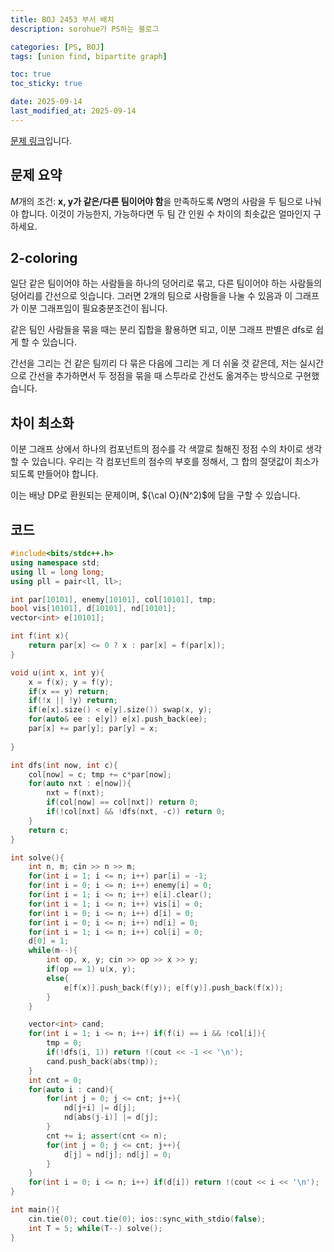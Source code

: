 ```yaml
---
title: BOJ 2453 부서 배치
description: sorohue가 PS하는 블로그

categories: [PS, BOJ]
tags: [union find, bipartite graph]

toc: true
toc_sticky: true

date: 2025-09-14
last_modified_at: 2025-09-14
---
```


[문제 링크](https://boj.kr/2453)입니다.

## 문제 요약

$M$개의 조건: **x, y가 같은/다른 팀이어야 함**을 만족하도록 $N$명의 사람을 두 팀으로 나눠야 합니다. 이것이 가능한지, 가능하다면 두 팀 간 인원 수 차이의 최솟값은 얼마인지 구하세요.

## 2-coloring

일단 같은 팀이어야 하는 사람들을 하나의 덩어리로 묶고, 다른 팀이어야 하는 사람들의 덩어리를 간선으로 잇습니다. 그러면 2개의 팀으로 사람들을 나눌 수 있음과 이 그래프가 이분 그래프임이 필요충분조건이 됩니다.

같은 팀인 사람들을 묶을 때는 분리 집합을 활용하면 되고, 이분 그래프 판별은 dfs로 쉽게 할 수 있습니다.

간선을 그리는 건 같은 팀끼리 다 묶은 다음에 그리는 게 더 쉬울 것 같은데, 저는 실시간으로 간선을 추가하면서 두 정점을 묶을 때 스투라로 간선도 옮겨주는 방식으로 구현했습니다.

## 차이 최소화

이분 그래프 상에서 하나의 컴포넌트의 점수를 각 색깔로 칠해진 정점 수의 차이로 생각할 수 있습니다. 우리는 각 컴포넌트의 점수의 부호를 정해서, 그 합의 절댓값이 최소가 되도록 만들어야 합니다.

이는 배낭 DP로 환원되는 문제이며, ${\cal O}(N^2)$에 답을 구할 수 있습니다. 

## 코드

```cpp
#include<bits/stdc++.h>
using namespace std;
using ll = long long;
using pll = pair<ll, ll>;

int par[10101], enemy[10101], col[10101], tmp;
bool vis[10101], d[10101], nd[10101];
vector<int> e[10101];

int f(int x){
	return par[x] <= 0 ? x : par[x] = f(par[x]);
}

void u(int x, int y){
	x = f(x); y = f(y);
	if(x == y) return;
	if(!x || !y) return;
	if(e[x].size() < e[y].size()) swap(x, y);
	for(auto& ee : e[y]) e[x].push_back(ee);
	par[x] += par[y]; par[y] = x;
	
}

int dfs(int now, int c){
	col[now] = c; tmp += c*par[now];
	for(auto nxt : e[now]){
		nxt = f(nxt);
		if(col[now] == col[nxt]) return 0;
		if(!col[nxt] && !dfs(nxt, -c)) return 0;
	}
	return c;
}

int solve(){
	int n, m; cin >> n >> m;
	for(int i = 1; i <= n; i++) par[i] = -1;
	for(int i = 0; i <= n; i++) enemy[i] = 0;
	for(int i = 1; i <= n; i++) e[i].clear();
	for(int i = 1; i <= n; i++) vis[i] = 0;
	for(int i = 0; i <= n; i++) d[i] = 0;
	for(int i = 0; i <= n; i++) nd[i] = 0;
	for(int i = 1; i <= n; i++) col[i] = 0;
	d[0] = 1;
	while(m--){
		int op, x, y; cin >> op >> x >> y;
		if(op == 1) u(x, y);
		else{
			e[f(x)].push_back(f(y)); e[f(y)].push_back(f(x));
		}
	}

	vector<int> cand;
	for(int i = 1; i <= n; i++) if(f(i) == i && !col[i]){
		tmp = 0;
		if(!dfs(i, 1)) return !(cout << -1 << '\n');
		cand.push_back(abs(tmp));
	}
	int cnt = 0;
	for(auto i : cand){
		for(int j = 0; j <= cnt; j++){
			nd[j+i] |= d[j];
			nd[abs(j-i)] |= d[j];
		}
		cnt += i; assert(cnt <= n);
		for(int j = 0; j <= cnt; j++){
			d[j] = nd[j]; nd[j] = 0;
		}
	}
	for(int i = 0; i <= n; i++) if(d[i]) return !(cout << i << '\n');
}

int main(){
	cin.tie(0); cout.tie(0); ios::sync_with_stdio(false);
	int T = 5; while(T--) solve();
}
```